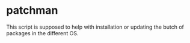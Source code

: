 # patchman
This script is supposed to help with installation or updating the butch of packages in the different OS. 
